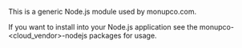 This is a generic Node.js module used by monupco.com.

If you want to install into your Node.js application see
the monupco-<cloud_vendor>-nodejs packages for usage.

